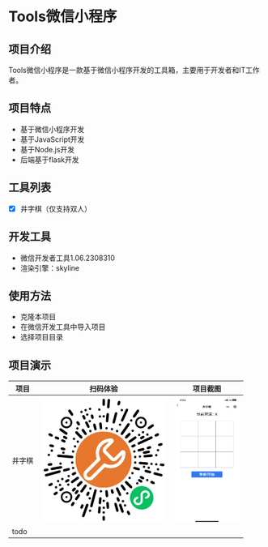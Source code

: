 
# Tools微信小程序

## 项目介绍

Tools微信小程序是一款基于微信小程序开发的工具箱，主要用于开发者和IT工作者。

## 项目特点

- 基于微信小程序开发
- 基于JavaScript开发
- 基于Node.js开发
- 后端基于flask开发
  
## 工具列表

- [x] 井字棋（仅支持双人）

## 开发工具
- 微信开发者工具1.06.2308310
- 渲染引擎：skyline

## 使用方法

- 克隆本项目
- 在微信开发工具中导入项目
- 选择项目目录



## 项目演示
| 项目 | 扫码体验 | 项目截图 |
|------|------|------|
|   井字棋 |<img src="./images/jingziqi.png" width="250" height="250"/> |  <img src="./images/jingziqi.jpg" width="130" height="250"/> |
|   todo | |  |


